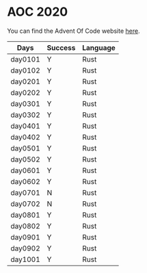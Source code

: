 # AOC 2020

You can find the Advent Of Code website [here](https://adventofcode.com/2020).

| Days    | Success | Language |
| ------- | ------- | -------- |
| day0101 | Y       | Rust     |
| day0102 | Y       | Rust     |
| day0201 | Y       | Rust     |
| day0202 | Y       | Rust     |
| day0301 | Y       | Rust     |
| day0302 | Y       | Rust     |
| day0401 | Y       | Rust     |
| day0402 | Y       | Rust     |
| day0501 | Y       | Rust     |
| day0502 | Y       | Rust     |
| day0601 | Y       | Rust     |
| day0602 | Y       | Rust     |
| day0701 | N       | Rust     |
| day0702 | N       | Rust     |
| day0801 | Y       | Rust     |
| day0802 | Y       | Rust     |
| day0901 | Y       | Rust     |
| day0902 | Y       | Rust     |
| day1001 | Y       | Rust     |
